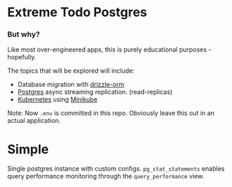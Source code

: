 # Extreme Todo Postgres
### But why?
Like most over-engineered apps, this is purely educational purposes - hopefully.

The topics that will be explored will include:
* Database migration with [drizzle-orm](https://orm.drizzle.team/)
* [Postgres](https://www.postgresql.org/) async streaming replication. (read-replicas)
* [Kubernetes](https://kubernetes.io/) using [Minikube](https://minikube.sigs.k8s.io/docs/start/?arch=%2Fmacos%2Fx86-64%2Fstable%2Fbinary+download)

Note: Now `.env` is committed in this repo. Obviously leave this out in an actual application.

# Simple
Single postgres instance with custom configs. `pg_stat_statements` enables query performance monitoring through the `query_performance` view. 
